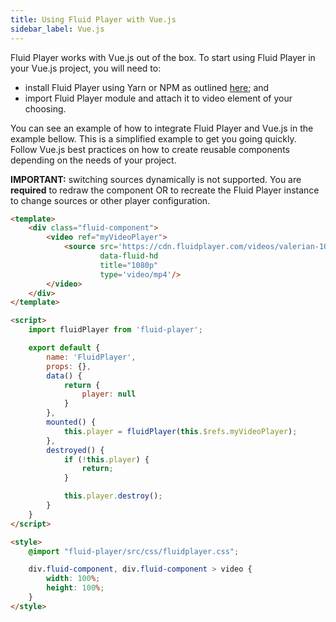```yaml
---
title: Using Fluid Player with Vue.js
sidebar_label: Vue.js
---
```


Fluid Player works with Vue.js out of the box. To start using Fluid Player in your Vue.js project, you will need to:

* install Fluid Player using Yarn or NPM as outlined [here](/docs/integration/quick-setup#integration-using-npm); and
* import Fluid Player module and attach it to video element of your choosing.

You can see an example of how to integrate Fluid Player and Vue.js in the example bellow. This is a simplified example
to get you going quickly. Follow Vue.js best practices on how to create reusable components depending on the needs
of your project.

**IMPORTANT:** switching sources dynamically is not supported. You are **required** to redraw the component OR 
to recreate the Fluid Player instance to change sources or other player configuration. 

```html
<template>
    <div class="fluid-component">
        <video ref="myVideoPlayer">
            <source src='https://cdn.fluidplayer.com/videos/valerian-1080p.mkv'
                    data-fluid-hd
                    title="1080p"
                    type='video/mp4'/>
        </video>
    </div>
</template>

<script>
    import fluidPlayer from 'fluid-player';

    export default {
        name: 'FluidPlayer',
        props: {},
        data() {
            return {
                player: null
            }
        },
        mounted() {
            this.player = fluidPlayer(this.$refs.myVideoPlayer);
        },
        destroyed() {
            if (!this.player) {
                return;
            }

            this.player.destroy();
        }
    }
</script>

<style>
    @import "fluid-player/src/css/fluidplayer.css";

    div.fluid-component, div.fluid-component > video {
        width: 100%;
        height: 100%;
    }
</style>
```
